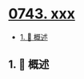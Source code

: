 # [0743. xxx](https://github.com/Tdahuyou/TNotes.leetcode/tree/main/notes/0743.%20xxx)

<!-- region:toc -->

- [1. 📝 概述](#1--概述)

<!-- endregion:toc -->

## 1. 📝 概述
